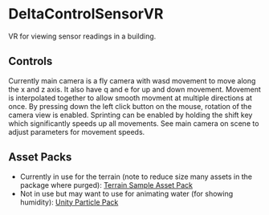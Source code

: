 # DeltaControlSensorVR
VR for viewing sensor readings in a building.

## Controls
Currently main camera is a fly camera with wasd movement to move along the x and z axis. It also have q and e for up and down movement. Movement is interpolated together to allow smooth movment at multiple directions at once. 
By pressing down the left click button on the mouse, rotation of the camera view is enabled.
Sprinting can be enabled by holding the shift key which significantly speeds up all movements.
See main camera on scene to adjust parameters for movement speeds.

## Asset Packs
- Currently in use for the terrain (note to reduce size many assets in the package where purged): <a href="https://assetstore.unity.com/packages/3d/environments/landscapes/terrain-sample-asset-pack-145808" target="_blank">Terrain Sample Asset Pack</a>
- Not in use but may want to use for animating water (for showing humidity): <a href="https://assetstore.unity.com/packages/essentials/tutorial-projects/unity-particle-pack-127325" target="_blank">Unity Particle Pack</a>
